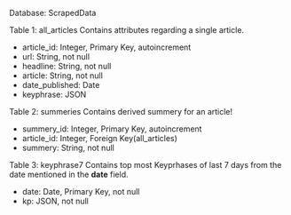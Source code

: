 Database: ScrapedData

Table 1: all_articles
Contains attributes regarding a single article.

- article_id: Integer, Primary Key, autoincrement
- url: String, not null
- headline: String, not null
- article: String, not null
- date_published: Date
- keyphrase: JSON

Table 2: summeries
Contains derived summery for an article!

- summery_id: Integer, Primary Key, autoincrement
- article_id: Integer, Foreign Key(all_articles)
- summery: String, not null

Table 3: keyphrase7
Contains top most Keyprhases of last 7 days from the date mentioned in the **date** field.

- date: Date, Primary Key, not null
- kp: JSON, not null